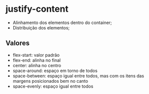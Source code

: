# justify-content

- Alinhamento dos elementos dentro do container;
- Distribuição dos elementos;

## Valores

- flex-start: valor padrão
- flex-end: alinha no final
- center: alinha no centro
- space-around: espaço em torno de todos
- space-between: espaço igual entre todos, mas com os itens das margens posicionados bem no canto
- space-evenly: espaço igual entre todos
